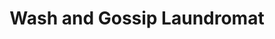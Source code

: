 ---
title: "Wash and Gossip Laundromat"
url: /athens/wash-and-gossip-laundromat/
shop: Wäscherei
---